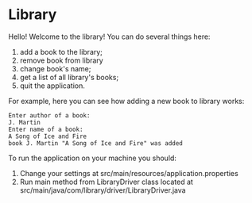 # Library

Hello! Welcome to the library! You can do several things here:
1. add a book to the library;
2. remove book from library
3. change book's name;
4. get a list of all library's books;
5. quit the application.

For example, here you can see how adding a new book to library works:

	Enter author of a book:
	J. Martin
	Enter name of a book:
	A Song of Ice and Fire
	book J. Martin "A Song of Ice and Fire" was added

To run the application on your machine you should: 
1. Change your settings at src/main/resources/application.properties
2. Run main method from LibraryDriver class located at src/main/java/com/library/driver/LibraryDriver.java



